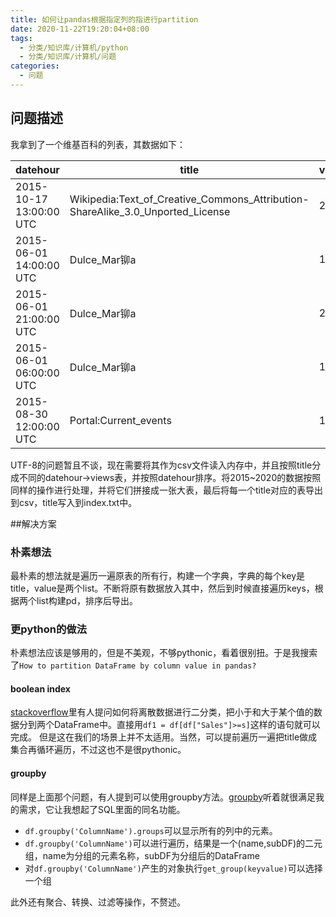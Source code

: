 ```yaml
---
title: 如何让pandas根据指定列的指进行partition
date: 2020-11-22T19:20:04+08:00
tags:
  - 分类/知识库/计算机/python
  - 分类/知识库/计算机/问题
categories:
  - 问题
---
```


## 问题描述

我拿到了一个维基百科的列表，其数据如下：

datehour | title | views
-- | -- | --
2015-10-17 13:00:00 UTC | Wikipedia:Text_of_Creative_Commons_Attribution-ShareAlike_3.0_Unported_License | 2
2015-06-01 14:00:00 UTC | Dulce_Mar铆a | 10
2015-06-01 21:00:00 UTC | Dulce_Mar铆a | 25
2015-06-01 06:00:00 UTC | Dulce_Mar铆a | 18
2015-08-30 12:00:00 UTC | Portal:Current_events | 116

UTF-8的问题暂且不谈，现在需要将其作为csv文件读入内存中，并且按照title分成不同的datehour->views表，并按照datehour排序。将2015~2020的数据按照同样的操作进行处理，并将它们拼接成一张大表，最后将每一个title对应的表导出到csv，title写入到index.txt中。

##解决方案
### 朴素想法
最朴素的想法就是遍历一遍原表的所有行，构建一个字典，字典的每个key是title，value是两个list。不断将原有数据放入其中，然后到时候直接遍历keys，根据两个list构建pd，排序后导出。

### 更python的做法
朴素想法应该是够用的，但是不美观，不够pythonic，看着很别扭。于是我搜索了`How to partition DataFrame by column value in pandas?`

#### boolean index
[stackoverflow](https://stackoverflow.com/questions/33742588/pandas-split-dataframe-by-column-value)里有人提问如何将离散数据进行二分类，把小于和大于某个值的数据分到两个DataFrame中。直接用`df1 = df[df["Sales"]>=s]`这样的语句就可以完成。
但是这在我们的场景上并不太适用。当然，可以提前遍历一遍把title做成集合再循环遍历，不过这也不是很pythonic。

#### groupby
同样是上面那个问题，有人提到可以使用groupby方法。[groupby](https://www.yiibai.com/pandas/python_pandas_groupby.html)听着就很满足我的需求，它让我想起了SQL里面的同名功能。
* `df.groupby('ColumnName').groups`可以显示所有的列中的元素。
* `df.groupby('ColumnName')`可以进行遍历，结果是一个(name,subDF)的二元组，name为分组的元素名称，subDF为分组后的DataFrame
* 对`df.groupby('ColumnName')`产生的对象执行`get_group(keyvalue)`可以选择一个组

此外还有聚合、转换、过滤等操作，不赘述。
